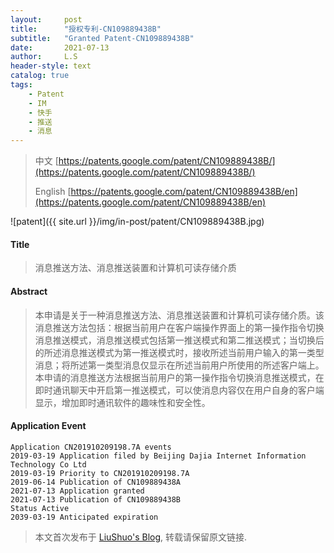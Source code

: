 ```yaml
---
layout:     post
title:      "授权专利-CN109889438B"
subtitle:   "Granted Patent-CN109889438B"
date:       2021-07-13
author:     L.S
header-style: text
catalog: true
tags:
    - Patent
    - IM
    - 快手
    - 推送
    - 消息
---
```

> 中文 [https://patents.google.com/patent/CN109889438B/](https://patents.google.com/patent/CN109889438B/)
>
> English [https://patents.google.com/patent/CN109889438B/en](https://patents.google.com/patent/CN109889438B/en)

![patent]({{ site.url }}/img/in-post/patent/CN109889438B.jpg)
#### Title
> 消息推送方法、消息推送装置和计算机可读存储介质








#### Abstract
> 本申请是关于一种消息推送方法、消息推送装置和计算机可读存储介质。该消息推送方法包括：根据当前用户在客户端操作界面上的第一操作指令切换消息推送模式，消息推送模式包括第一推送模式和第二推送模式；当切换后的所述消息推送模式为第一推送模式时，接收所述当前用户输入的第一类型消息；将所述第一类型消息仅显示在所述当前用户所使用的所述客户端上。本申请的消息推送方法根据当前用户的第一操作指令切换消息推送模式，在即时通讯聊天中开启第一推送模式，可以使消息内容仅在用户自身的客户端显示，增加即时通讯软件的趣味性和安全性。








#### Application Event
```
Application CN201910209198.7A events 
2019-03-19 Application filed by Beijing Dajia Internet Information Technology Co Ltd
2019-03-19 Priority to CN201910209198.7A
2019-06-14 Publication of CN109889438A
2021-07-13 Application granted
2021-07-13 Publication of CN109889438B
Status Active
2039-03-19 Anticipated expiration
```
> 本文首次发布于 [LiuShuo's Blog](https://liushuo.me), 
转载请保留原文链接.
